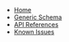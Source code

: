 <!-- markdownlint-disable MD001 MD013 MD034 MD033 MD051 MD041 -->

- [Home](/)
- [Generic Schema](/GenericSchema.md)
- [API References](/ApiReferences.md)
- [Known Issues](/KnownIssues.md)
